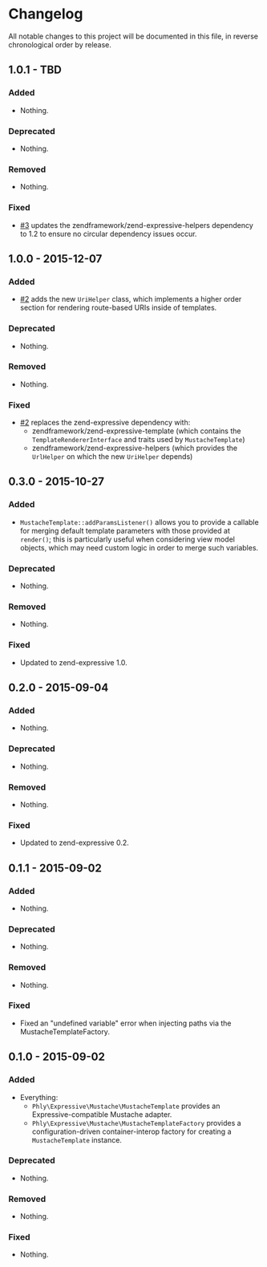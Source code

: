 # Changelog

All notable changes to this project will be documented in this file, in reverse
chronological order by release.

## 1.0.1 - TBD

### Added

- Nothing.

### Deprecated

- Nothing.

### Removed

- Nothing.

### Fixed

- [#3](https://github.com/phly/phly-expressive-mustache/pull/3) updates the
  zendframework/zend-expressive-helpers dependency to 1.2 to ensure no circular
  dependency issues occur.

## 1.0.0 - 2015-12-07

### Added

- [#2](https://github.com/phly/phly-expressive-mustache/pull/2) adds the new
  `UriHelper` class, which implements a higher order section for rendering
  route-based URIs inside of templates.

### Deprecated

- Nothing.

### Removed

- Nothing.

### Fixed

- [#2](https://github.com/phly/phly-expressive-mustache/pull/2) replaces the
  zend-expressive dependency with:
  - zendframework/zend-expressive-template (which contains the
    `TemplateRendererInterface` and traits used by `MustacheTemplate`)
  - zendframework/zend-expressive-helpers (which provides the `UrlHelper` on
    which the new `UriHelper` depends)

## 0.3.0 - 2015-10-27

### Added

- `MustacheTemplate::addParamsListener()` allows you to provide a callable for
  merging default template parameters with those provided at `render()`; this is
  particularly useful when considering view model objects, which may need custom
  logic in order to merge such variables.

### Deprecated

- Nothing.

### Removed

- Nothing.

### Fixed

- Updated to zend-expressive 1.0.

## 0.2.0 - 2015-09-04

### Added

- Nothing.

### Deprecated

- Nothing.

### Removed

- Nothing.

### Fixed

- Updated to zend-expressive 0.2.

## 0.1.1 - 2015-09-02

### Added

- Nothing.

### Deprecated

- Nothing.

### Removed

- Nothing.

### Fixed

- Fixed an "undefined variable" error when injecting paths via the MustacheTemplateFactory.

## 0.1.0 - 2015-09-02

### Added

- Everything:
  - `Phly\Expressive\Mustache\MustacheTemplate` provides an Expressive-compatible Mustache adapter.
  - `Phly\Expressive\Mustache\MustacheTemplateFactory` provides a
    configuration-driven container-interop factory for creating a
    `MustacheTemplate` instance.

### Deprecated

- Nothing.

### Removed

- Nothing.

### Fixed

- Nothing.
